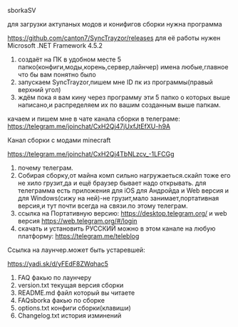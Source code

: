 sborkaSV

для загрузки актуланых модов и конифигов сборки нужна программа 

https://github.com/canton7/SyncTrayzor/releases 
для её работы нужен Microsoft .NET Framework 4.5.2 

1. создаёт на ПК в удобном месте 5 папко(конфиги,моды,корень,сервер,лайнчер) имена любые,главное что бы вам понятно было
2. запускаем SyncTrayzor,пишем мне ID пк из программы(правый верхний угол)
3. ждём пока я вам кину через программу эти 5 папко о которых выше написано,и распределяем их по вашим созданным выше папкам.


качаем и пишем мне в чате канала сборки в телеграме: https://telegram.me/joinchat/CxH2Qj47jUxfJtEfXU-h9A

Канал сборки с модами minecraft

https://telegram.me/joinchat/CxH2Qj4TbNLzcv_-1LFCGg

1. почему телеграм.
2. Собирая сборку,от майна комп сильно нагружаеться.скайп тоже его не хило грузит,да и ещё браузер бывает надо открывать. для телеграмма есть приложения для iOS для Андройда и Web версия и для Windows(сижу на ней)-не грузит,мало занимает,портативная версия,и тут почти всегда на связи.по этому телеграм.
3. ссылка на Портативную версию: https://desktop.telegram.org/ и web версия https://web.telegram.org/#/login
4. скачать и установить РУССКИЙ можно в этом канале на любую платформу: https://telegram.me/teleblog

Ссылка на лаунчер.может быть устаревшей:

https://yadi.sk/d/yFEdF8ZWqhac5

1. FAQ факью по лаунчеру
2. version.txt текущая версия сборки
3. README.md файл который вы читаете
4. FAQsborka факью по сборке
5. options.txt конфиги сборки(клавиши)
6. Changelog.txt история изминений
